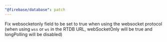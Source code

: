 ```yaml
---
"@firebase/database": patch
---
```


Fix websocketonly field to be set to true when using the websocket protocol (when using `wss` or `ws` in the RTDB URL, webSocketOnly will be true and longPolling will be disabled)
